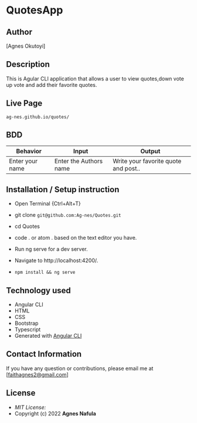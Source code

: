 # QuotesApp

## Author
[Agnes Okutoyi]
## Description
This is Agular CLI application that allows a user to view quotes,down vote up vote and add their favorite quotes.

## Live Page 
```ag-nes.github.io/quotes/```
 

## BDD ##
| Behavior                  | Input                     | Output                    |
| ------------------------- | ------------------------- | ------------------------- |
| Enter your name |Enter the Authors name | Write your favorite quote and post..|Read Quote,vote or delete |

## Installation / Setup instruction
* Open Terminal {Ctrl+Alt+T}

* git clone ```git@github.com:Ag-nes/Quotes.git```

* cd Quotes

* code . or atom . based on the text editor you have.

* Run ng serve for a dev server. 

* Navigate to http://localhost:4200/. 

* `npm install && ng serve`

## Technology used ##

* Angular CLI
* HTML 
* CSS 
* Bootstrap
* Typescript
* Generated with [Angular CLI](https://github.com/angular/angular-cli) 

## Contact Information 

If you have any question or contributions, please email me at [faithagnes2@gmail.com]

## License
* *MIT License:*
* Copyright (c) 2022 **Agnes Nafula**
